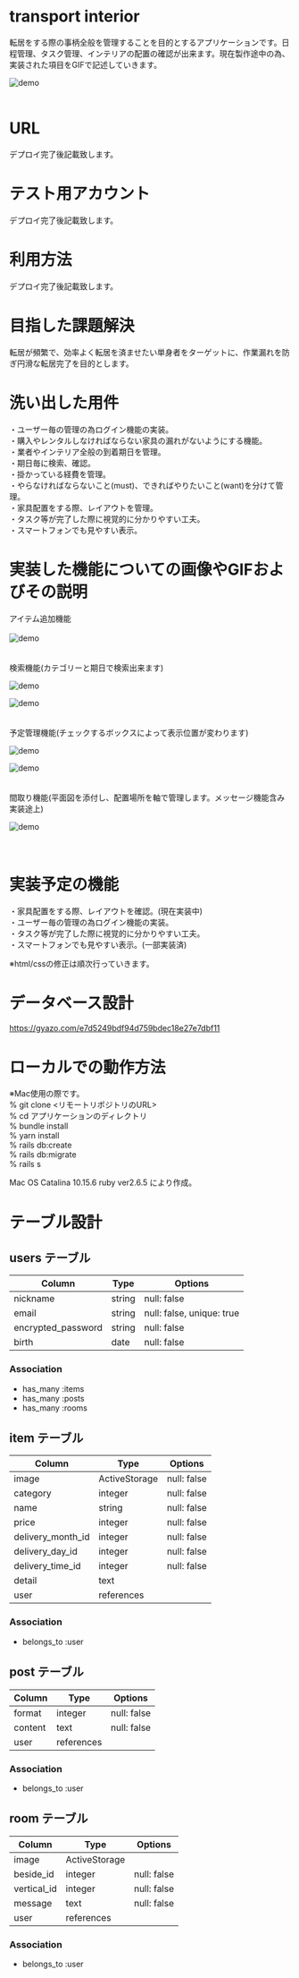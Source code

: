# transport interior  
転居をする際の事柄全般を管理することを目的とするアプリケーションです。日程管理、タスク管理、インテリアの配置の確認が出来ます。現在製作途中の為、実装された項目をGIFで記述していきます。  
  
![demo](https://gyazo.com/1a56246e1f0db3cdd6f268e53b1aa59b.gif)
<br/>
<br/>
# URL  
デプロイ完了後記載致します。


# テスト用アカウント  
デプロイ完了後記載致します。


# 利用方法  
デプロイ完了後記載致します。


# 目指した課題解決  
転居が頻繁で、効率よく転居を済ませたい単身者をターゲットに、作業漏れを防ぎ円滑な転居完了を目的とします。


# 洗い出した用件  
・ユーザー毎の管理の為ログイン機能の実装。  
・購入やレンタルしなければならない家具の漏れがないようにする機能。  
・業者やインテリア全般の到着期日を管理。  
・期日毎に検索、確認。  
・掛かっている経費を管理。  
・やらなければならないこと(must)、できればやりたいこと(want)を分けて管理。  
・家具配置をする際、レイアウトを管理。  
・タスク等が完了した際に視覚的に分かりやすい工夫。  
・スマートフォンでも見やすい表示。  


# 実装した機能についての画像やGIFおよびその説明  
アイテム追加機能  
<br/>
![demo](https://gyazo.com/fa2c6130e27e8d668d21f742a581bf8f.gif)
<br/>
<br/>
<br/>
検索機能(カテゴリーと期日で検索出来ます)  
  
![demo](https://gyazo.com/2f17b8feca59e821d2ff1829be98fe53.gif)  
  
![demo](https://gyazo.com/9cb0d8980a1d8a51fc7cd31a80f9cd9a.gif)
<br/>
<br/>
<br/>
予定管理機能(チェックするボックスによって表示位置が変わります)  
  
![demo](https://gyazo.com/29b68b56fd0ff9a9f2487f937c37628b.gif)
  
![demo](https://gyazo.com/c2e04bcd22aff49d441ca17e6489a230.gif)
<br/>
<br/>
<br/>
間取り機能(平面図を添付し、配置場所を軸で管理します。メッセージ機能含み実装途上)  
  
![demo](https://gyazo.com/ee8109d74f59698e9ed2bcf0ab44f3fb.gif)
<br/>
<br/>
<br/>
# 実装予定の機能  
・家具配置をする際、レイアウトを確認。(現在実装中)  
・ユーザー毎の管理の為ログイン機能の実装。  
・タスク等が完了した際に視覚的に分かりやすい工夫。  
・スマートフォンでも見やすい表示。(一部実装済)  
  
※html/cssの修正は順次行っていきます。  


# データベース設計  
https://gyazo.com/e7d5249bdf94d759bdec18e27e7dbf11


# ローカルでの動作方法  
※Mac使用の際です。  
% git clone <リモートリポジトリのURL>  
% cd アプリケーションのディレクトリ  
% bundle install  
% yarn install  
% rails db:create  
% rails db:migrate  
% rails s  
  
Mac OS Catalina 10.15.6  ruby ver2.6.5 により作成。  


# テーブル設計  

## users テーブル  

| Column              | Type   | Options                   |
| ------------------- | ------ | ------------------------- |
| nickname            | string | null: false               |
| email               | string | null: false, unique: true |
| encrypted_password  | string | null: false               |
| birth               | date   | null: false               |


### Association

- has_many :items
- has_many :posts
- has_many :rooms


## item テーブル

| Column            | Type          | Options     |
| ----------------- | ------------- | ----------- |
| image             | ActiveStorage | null: false |
| category          | integer       | null: false |
| name              | string        | null: false |
| price             | integer       | null: false |
| delivery_month_id | integer       | null: false |
| delivery_day_id   | integer       | null: false |
| delivery_time_id  | integer       | null: false |
| detail            | text          |             |
| user              | references    |             |


### Association

- belongs_to :user


## post テーブル

| Column            | Type          | Options     |
| ----------------- | ------------- | ----------- |
| format            | integer       | null: false |
| content           | text          | null: false |
| user              | references    |             |



### Association

- belongs_to :user


## room テーブル

| Column            | Type          | Options     |
| ----------------- | ------------- | ----------- |
| image             | ActiveStorage |             |
| beside_id         | integer       | null: false |
| vertical_id       | integer       | null: false |
| message           | text          | null: false |
| user              | references    |             |


### Association

- belongs_to :user
